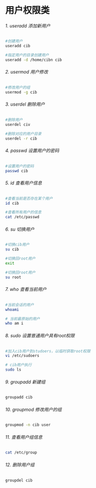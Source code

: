 # 用户权限类

###### 1. useradd 添加新用户

```bash
#创建用户
useradd cib

#指定用户的目录创建用户
useradd -d /home/cibn cib

```

###### 2. usermod 用户修改

```bash
#修改用户的组
usermod -g cib
```

###### 3. userdel 删除用户

```bash
#删除用户
userdel civ

#删除对应的用户目录
userdel -r cib
```

###### 4. passwd 设置用户的密码

```bash
#设置用户的密码
passwd cib
```

###### 5. id 查看用户信息

```bash
#查看当前是否存在某个用户
id cib

#查看所有用户的信息
cat /etc/passwd
```

###### 6. su 切换用户

```bash
#切换cib用户
su cib

#切换回root用户
exit

#切换回root用户
su root
```

###### 7. who 查看当前用户

```bash
#当前会话的用户
whoami 

# 当前最原始的用户
who am i
```

###### 8. sudo 设置普通用户具有root权限

```bash
#加入cib用户到studoers，以临时获取root权限
vi /etc/sudoers

# cib用户执行
sudo ls
```

###### 9. groupadd 新建组

```bash
groupadd cib
```

###### 10. groupmod 修改用户的组

```bash
groupmod -n cib user
```

###### 11. 查看用户组信息 

```bash
cat /etc/group
```

###### 12. 删除用户组 

```bash
groupdel cib
```